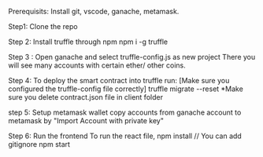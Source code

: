 Prerequisits: Install git, vscode, ganache, metamask.


Step1: Clone the repo


Step 2: Install truffle through npm
npm i -g truffle


Step 3 : Open ganache and select truffle-config.js as new project
There you will see many accounts with certain ether/ other coins.

Step 4: To deploy the smart contract into truffle run: [Make sure you configured the truffle-config file correctly]
truffle migrate --reset     *Make sure you delete contract.json file in client folder

step 5: Setup metamask wallet
copy accounts from ganache account to metamask by  "Import Account with private key"


Step 6:  Run the frontend
To run the react file, 
npm install
// You can add gitignore
npm start
